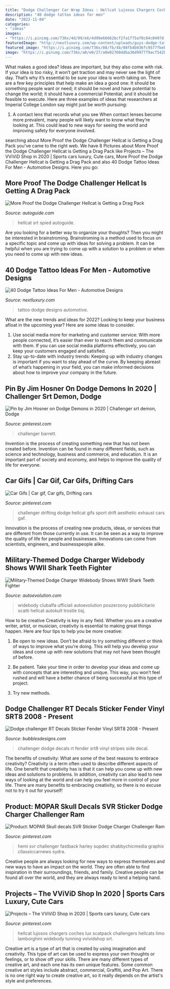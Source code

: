 ```yaml
---
title: "Dodge Challenger Car Wrap Ideas : Hellcat Lujosos Chargers Coches Lux Scatpack Challengers Hellcats Limo Lamborghini Widebody Tunning Vvividshop Srt"
description: "40 dodge tattoo ideas for men"
date: "2022-11-04"
categories:
- "ideas"
images:
- "https://i.pinimg.com/736x/4d/99/e6/4d99e66662bcf2fa1f75af0c04c0497d.jpg"
featuredImage: "http://nextluxury.com/wp-content/uploads/guys-dodge-tattoo-design-ideas.jpg"
featured_image: "https://i.pinimg.com/736x/08/fb/4b/08fb4b036fc9577fbebaa32c790f7564.jpg"
image: "https://i.pinimg.com/736x/a0/e0/27/a0e02760ddba36d997779acf542b4b39.jpg"
---
```



What makes a good idea?
Ideas are important, but they also come with risk. If your idea is too risky, it won’t get traction and may never see the light of day. That’s why it’s essential to be sure your idea is worth taking on. There are a few key principles that help make an idea a good one: It should be something people want or need; it should be novel and have potential to change the world; it should have a commercial Potential; and it should be feasible to execute. Here are three examples of ideas that researchers at Imperial College London say might just be worth pursuing: 
1. A contact lens that records what you see When contact lenses become more prevalent, many people will likely want to know what they’re looking at. This could lead to new ways for seeing the world and improving safety for everyone involved.

	

		
searching about More Proof the Dodge Challenger Hellcat is Getting a Drag Pack you've came to the right web. We have 8 Pictures about More Proof the Dodge Challenger Hellcat is Getting a Drag Pack like Projects – The VViViD Shop in 2020 | Sports cars luxury, Cute cars, More Proof the Dodge Challenger Hellcat is Getting a Drag Pack and also 40 Dodge Tattoo Ideas For Men - Automotive Designs. Here you go:
		
    
## More Proof The Dodge Challenger Hellcat Is Getting A Drag Pack

<img loading=lazy src="https://www.autoguide.com/blog/wp-content/gallery/dodge-challenger-hellcat-drag-pack-spy-photos-april-23-2018/dodge-challenger-srt-hellcat-drag-pack-spy-photos-12.jpg" onerror="this.onerror=null;this.src='https://tse2.mm.bing.net/th?id=OIP.6fcxWBsnHCG1-zq7d2p8zgHaE8&amp;pid=15.1';" alt="More Proof the Dodge Challenger Hellcat is Getting a Drag Pack">

_Source: autoguide.com_

>hellcat srt spied autoguide. 

	

Are you looking for a better way to organize your thoughts? Then you might be interested in brainstroming. Brainstroming is a method used to focus on a specific topic and come up with ideas for solving a problem. It can be helpful when you are trying to come up with a solution to a problem or when you need to come up with new ideas.

    
## 40 Dodge Tattoo Ideas For Men - Automotive Designs

<img loading=lazy src="http://nextluxury.com/wp-content/uploads/guys-dodge-tattoo-design-ideas.jpg" onerror="this.onerror=null;this.src='https://tse4.mm.bing.net/th?id=OIP.v6iwpSuVUhL2xypY82E-eAHaHa&amp;pid=15.1';" alt="40 Dodge Tattoo Ideas For Men - Automotive Designs">

_Source: nextluxury.com_

>tattoo dodge designs automotive. 

	

What are the new trends and ideas for 2022?
Looking to keep your business afloat in the upcoming year? Here are some ideas to consider. 
1. Use social media more for marketing and customer service: With more people connected, it’s easier than ever to reach them and communicate with them. If you can use social media platforms effectively, you can keep your customers engaged and satisfied. 
2. Stay up-to-date with industry trends: Keeping up with industry changes is important if you want to stay ahead of the curve. By keeping abreast of what’s happening in your field, you can make informed decisions about how to improve your company in the future. 

    
## Pin By Jim Hosner On Dodge Demons In 2020 | Challenger Srt Demon, Dodge

<img loading=lazy src="https://i.pinimg.com/736x/08/fb/4b/08fb4b036fc9577fbebaa32c790f7564.jpg" onerror="this.onerror=null;this.src='https://tse2.mm.bing.net/th?id=OIP.j_RFTrPcuigH9cm2r3CesAHaE8&amp;pid=15.1';" alt="Pin by Jim Hosner on Dodge Demons in 2020 | Challenger srt demon, Dodge">

_Source: pinterest.com_

>challenger barrett. 

	

Invention is the process of creating something new that has not been created before. Invention can be found in many different fields, such as science and technology, business and commerce, and education. It is an important part of society and economy, and helps to improve the quality of life for everyone.

    
## Car Gifs | Car Gif, Car Gifs, Drifting Cars

<img loading=lazy src="https://i.pinimg.com/originals/59/7c/00/597c005022d13554a90e0d5c788b4120.gif" onerror="this.onerror=null;this.src='https://tse4.mm.bing.net/th?id=OIP.sUZuqCCCNv_g1trRIZApnQHaDI&amp;pid=15.1';" alt="Car Gifs | Car gif, Car gifs, Drifting cars">

_Source: pinterest.com_

>challenger drifting dodge hellcat gifs sport drift aesthetic exhaust cars gaf. 

	

Innovation is the process of creating new products, ideas, or services that are different from those currently in use. It can be seen as a way to improve the quality of life for people and businesses. Innovations can come from scientists, engineers, and businesspeople alike.

    
## Military-Themed Dodge Charger Widebody Shows WWII Shark Teeth Fighter

<img loading=lazy src="https://s1.cdn.autoevolution.com/images/news/gallery/2020-dodge-charger-widebody-teased-looks-like-it-packs-v8-power_4.jpg" onerror="this.onerror=null;this.src='https://tse4.mm.bing.net/th?id=OIP.-uNXu56AdZg8lrgsElR_pwHaGY&amp;pid=15.1';" alt="Military-Themed Dodge Charger Widebody Shows WWII Shark Teeth Fighter">

_Source: autoevolution.com_

>widebody clubalfa ufficiali autoevolution poszerzony pubblicitario scatti hellcat autokult trostle tisj. 

	

How to be creative
Creativity is key in any field. Whether you are a creative writer, artist, or musician, creativity is essential to making great things happen. Here are four tips to help you be more creative:
1. Be open to new ideas. Don’t be afraid to try something different or think of ways to improve what you’re doing. This will help you develop your ideas and come up with new solutions that may not have been thought of before.

2. Be patient. Take your time in order to develop your ideas and come up with concepts that are interesting and unique. This way, you won’t feel rushed and will have a better chance of being successful at this type of project.

3. Try new methods.

    
## Dodge Challenger RT Decals Sticker Fender Vinyl SRT8 2008 - Present

<img loading=lazy src="https://cdn.shopify.com/s/files/1/0002/7230/2108/products/CHALLENGER_BUMPER_STRIPES-05_1200x1200.jpg?v=1555053912" onerror="this.onerror=null;this.src='https://tse2.mm.bing.net/th?id=OIP.zjxQ8clAM--AZRFVwtpiRgHaHa&amp;pid=15.1';" alt="Dodge challenger RT Decals Sticker Fender Vinyl SRT8 2008 - Present">

_Source: bubblesdesigns.com_

>challenger dodge decals rt fender srt8 vinyl stripes side decal. 

	

The benefits of creativity: What are some of the best reasons to embrace creativity?
Creativity is a term often used to describe different aspects of life. One benefit that creativity has is that it can help you come up with new ideas and solutions to problems. In addition, creativity can also lead to new ways of looking at the world and can help you feel more in control of your life. There are many benefits to embracing creativity, so there is no excuse not to try it out for yourself!

    
## Product: MOPAR Skull Decals SVR Sticker Dodge Charger Challenger Ram

<img loading=lazy src="https://i.pinimg.com/736x/a0/e0/27/a0e02760ddba36d997779acf542b4b39.jpg" onerror="this.onerror=null;this.src='https://tse3.mm.bing.net/th?id=OIP.UdgVJDcPmzy2NpAc7uk2SgHaLI&amp;pid=15.1';" alt="Product: MOPAR Skull decals SVR Sticker Dodge Charger Challenger Ram">

_Source: pinterest.com_

>hemi svr challenger fastback harley supdec shabbychicmedia graphix cllassiccarnews sydra. 

	

Creative people are always looking for new ways to express themselves and new ways to have an impact on the world. They are often able to find inspiration in their surroundings, friends, and family. Creative people can be found all over the world, and they are always ready to lend a helping hand.

    
## Projects – The VViViD Shop In 2020 | Sports Cars Luxury, Cute Cars

<img loading=lazy src="https://i.pinimg.com/736x/4d/99/e6/4d99e66662bcf2fa1f75af0c04c0497d.jpg" onerror="this.onerror=null;this.src='https://tse1.mm.bing.net/th?id=OIP.NwJPUozI4vUpIVxt7egS-AHaJP&amp;pid=15.1';" alt="Projects – The VViViD Shop in 2020 | Sports cars luxury, Cute cars">

_Source: pinterest.com_

>hellcat lujosos chargers coches lux scatpack challengers hellcats limo lamborghini widebody tunning vvividshop srt. 

	

Creative art is a type of art that is created by using imagination and creativity. This type of art can be used to express your own thoughts or feelings, or to show off your skills. There are many different types of creative art, and each one has its own unique features. Some common creative art styles include abstract, commercial, Graffiti, and Pop Art. There is no one right way to create creative art, so it really depends on the artist's style and preferences.

